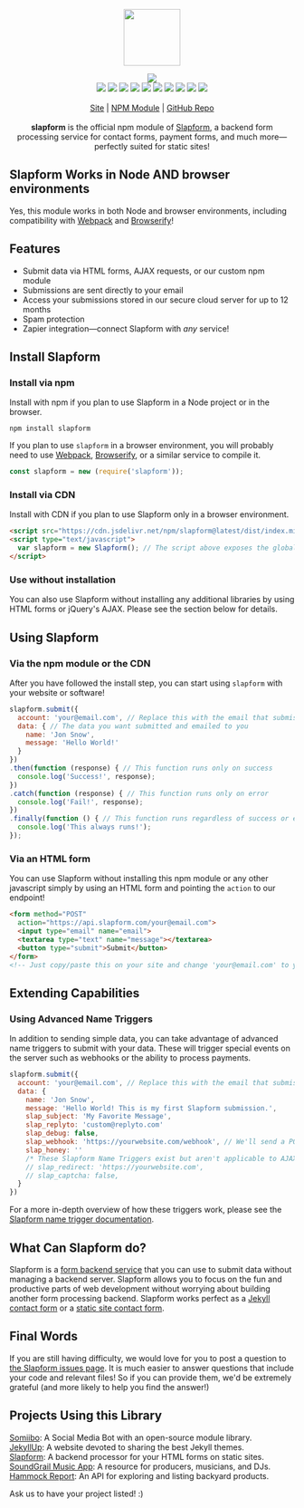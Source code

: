 <p align="center">
  <a href="https://cdn.itwcreativeworks.com/assets/slapform/images/logo/slapform-brandmark-blue-x.svg">
    <img src="https://cdn.itwcreativeworks.com/assets/slapform/images/logo/slapform-brandmark-blue-x.svg" width="100px">
  </a>
</p>

<p align="center">
  <img src="https://img.shields.io/github/package-json/v/slapform/slapform.svg">
  <br>
  <img src="https://img.shields.io/david/slapform/slapform.svg">
  <img src="https://img.shields.io/david/dev/slapform/slapform.svg">
  <img src="https://img.shields.io/bundlephobia/min/slapform.svg">
  <img src="https://img.shields.io/codeclimate/maintainability-percentage/slapform/slapform.svg">
  <img src="https://img.shields.io/npm/dm/slapform.svg">
  <img src="https://img.shields.io/node/v/slapform.svg">
  <img src="https://img.shields.io/website/https/itwcreativeworks.com.svg">
  <img src="https://img.shields.io/github/license/slapform/slapform.svg">
  <img src="https://img.shields.io/github/contributors/slapform/slapform.svg">
  <img src="https://img.shields.io/github/last-commit/slapform/slapform.svg">
  <br>
  <br>
  <a href="https://slapform.com">Site</a> | <a href="https://www.npmjs.com/package/slapform">NPM Module</a> | <a href="https://github.com/slapform/slapform">GitHub Repo</a>
  <br>
  <br>
  <strong>slapform</strong> is the official npm module of <a href="https://slapform.com">Slapform</a>, a backend form processing service for contact forms, payment forms, and much more—perfectly suited for static sites!
  <br>
</p>

## Slapform Works in Node AND browser environments
Yes, this module works in both Node and browser environments, including compatibility with [Webpack](https://www.npmjs.com/package/webpack) and [Browserify](https://www.npmjs.com/package/browserify)!

## Features
* Submit data via HTML forms, AJAX requests, or our custom npm module
* Submissions are sent directly to your email
* Access your submissions stored in our secure cloud server for up to 12 months
* Spam protection
* Zapier integration—connect Slapform with *any* service!

## Install Slapform
### Install via npm
Install with npm if you plan to use Slapform in a Node project or in the browser.
```shell
npm install slapform
```
If you plan to use `slapform` in a browser environment, you will probably need to use [Webpack](https://www.npmjs.com/package/webpack), [Browserify](https://www.npmjs.com/package/browserify), or a similar service to compile it.

```js
const slapform = new (require('slapform'));
```

### Install via CDN
Install with CDN if you plan to use Slapform only in a browser environment.
```html
<script src="https://cdn.jsdelivr.net/npm/slapform@latest/dist/index.min.js"></script>
<script type="text/javascript">
  var slapform = new Slapform(); // The script above exposes the global variable 'Slapform'
</script>
```

### Use without installation
You can also use Slapform without installing any additional libraries by using HTML forms or jQuery's AJAX. Please see the section below for details.

## Using Slapform
### Via the npm module or the CDN
After you have followed the install step, you can start using `slapform` with your website or software!
```js
slapform.submit({
  account: 'your@email.com', // Replace this with the email that submissions should be sent to
  data: { // The data you want submitted and emailed to you
    name: 'Jon Snow',
    message: 'Hello World!'
  }
})
.then(function (response) { // This function runs only on success
  console.log('Success!', response);
})
.catch(function (response) { // This function runs only on error
  console.log('Fail!', response);
})
.finally(function () { // This function runs regardless of success or error
  console.log('This always runs!');
});
```

### Via an HTML form
You can use Slapform without installing this npm module or any other javascript simply by using an HTML form and pointing the `action` to our endpoint!
```html
<form method="POST"
  action="https://api.slapform.com/your@email.com">
  <input type="email" name="email">
  <textarea type="text" name="message"></textarea>
  <button type="submit">Submit</button>
</form>
<!-- Just copy/paste this on your site and change 'your@email.com' to your email! -->
```

## Extending Capabilities
### Using Advanced Name Triggers
In addition to sending simple data, you can take advantage of advanced name triggers to submit with your data. These will trigger special events on the server such as webhooks or the ability to process payments.
```js
slapform.submit({
  account: 'your@email.com', // Replace this with the email that submissions should be sent to
  data: {
    name: 'Jon Snow',
    message: 'Hello World! This is my first Slapform submission.',
    slap_subject: 'My Favorite Message',
    slap_replyto: 'custom@replyto.com'
    slap_debug: false,
    slap_webhook: 'https://yourwebsite.com/webhook', // We'll send a POST request with the submission data to this URL!
    slap_honey: ''
    /* These Slapform Name Triggers exist but aren't applicable to AJAX submissions */
    // slap_redirect: 'https://yourwebsite.com',
    // slap_captcha: false,
  }
})
```

For a more in-depth overview of how these triggers work, please see the [Slapform name trigger documentation](https://slapform.com/docs/name-triggers/).

## What Can Slapform do?
Slapform is a [form backend service](https://slapform.com) that you can use to submit data without managing a backend server. Slapform allows you to focus on the fun and productive parts of web development without worrying about building another form processing backend. Slapform works perfect as a [Jekyll contact form](https://slapform.com/docs/make-a-jekyll-contact-form/) or a [static site contact form](https://slapform.com/).

## Final Words
If you are still having difficulty, we would love for you to post
a question to [the Slapform issues page](https://github.com/slapform/slapform/issues). It is much easier to answer questions that include your code and relevant files! So if you can provide them, we'd be extremely grateful (and more likely to help you find the answer!)

## Projects Using this Library
[Somiibo](https://somiibo.com/): A Social Media Bot with an open-source module library. <br>
[JekyllUp](https://jekyllup.com/): A website devoted to sharing the best Jekyll themes. <br>
[Slapform](https://slapform.com/): A backend processor for your HTML forms on static sites. <br>
[SoundGrail Music App](https://app.soundgrail.com/): A resource for producers, musicians, and DJs. <br>
[Hammock Report](https://hammockreport.com/): An API for exploring and listing backyard products. <br>

Ask us to have your project listed! :)
